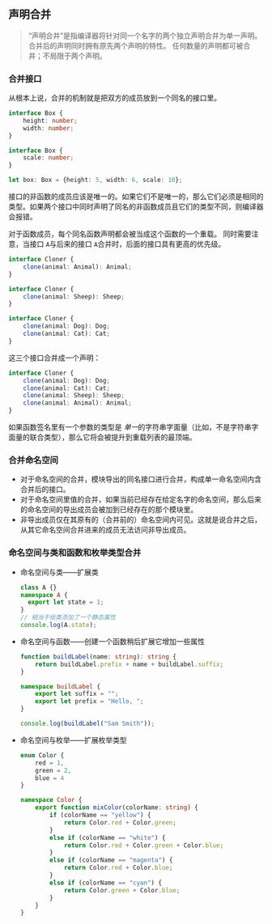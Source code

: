 

## 声明合并

> “声明合并”是指编译器将针对同一个名字的两个独立声明合并为单一声明。 合并后的声明同时拥有原先两个声明的特性。 任何数量的声明都可被合并；不局限于两个声明。

### 合并接口

从根本上说，合并的机制就是把双方的成员放到一个同名的接口里。

```typescript
interface Box {
    height: number;
    width: number;
}

interface Box {
    scale: number;
}

let box: Box = {height: 5, width: 6, scale: 10};
```

接口的非函数的成员应该是唯一的。如果它们不是唯一的，那么它们必须是相同的类型。如果两个接口中同时声明了同名的非函数成员且它们的类型不同，则编译器会报错。

对于函数成员，每个同名函数声明都会被当成这个函数的一个重载。 同时需要注意，当接口 `A`与后来的接口 `A`合并时，后面的接口具有更高的优先级。

```typescript
interface Cloner {
    clone(animal: Animal): Animal;
}

interface Cloner {
    clone(animal: Sheep): Sheep;
}

interface Cloner {
    clone(animal: Dog): Dog;
    clone(animal: Cat): Cat;
}
```

这三个接口合并成一个声明：

```typescript
interface Cloner {
    clone(animal: Dog): Dog;
    clone(animal: Cat): Cat;
    clone(animal: Sheep): Sheep;
    clone(animal: Animal): Animal;
}
```

如果函数签名里有一个参数的类型是 *单一*的字符串字面量（比如，不是字符串字面量的联合类型），那么它将会被提升到重载列表的最顶端。

### 合并命名空间

- 对于命名空间的合并，模块导出的同名接口进行合并，构成单一命名空间内含合并后的接口。
- 对于命名空间里值的合并，如果当前已经存在给定名字的命名空间，那么后来的命名空间的导出成员会被加到已经存在的那个模块里。
- 非导出成员仅在其原有的（合并前的）命名空间内可见。这就是说合并之后，从其它命名空间合并进来的成员无法访问非导出成员。

### 命名空间与类和函数和枚举类型合并

- 命名空间与类——扩展类

  ```typescript
  class A {}
  namespace A {
    export let state = 1;
  }
  // 相当于给类添加了一个静态属性
  console.log(A.state);
  ```

- 命名空间与函数——创建一个函数稍后扩展它增加一些属性

  ```typescript
  function buildLabel(name: string): string {
      return buildLabel.prefix + name + buildLabel.suffix;
  }
  
  namespace buildLabel {
      export let suffix = "";
      export let prefix = "Hello, ";
  }
  
  console.log(buildLabel("Sam Smith"));
  ```

- 命名空间与枚举——扩展枚举类型

  ```typescript
  enum Color {
      red = 1,
      green = 2,
      blue = 4
  }
  
  namespace Color {
      export function mixColor(colorName: string) {
          if (colorName == "yellow") {
              return Color.red + Color.green;
          }
          else if (colorName == "white") {
              return Color.red + Color.green + Color.blue;
          }
          else if (colorName == "magenta") {
              return Color.red + Color.blue;
          }
          else if (colorName == "cyan") {
              return Color.green + Color.blue;
          }
      }
  }

